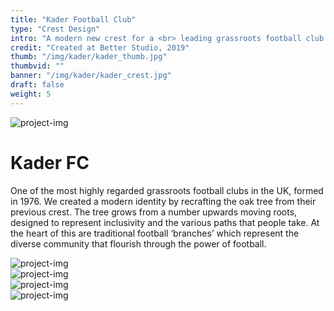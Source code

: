```yaml
---
title: "Kader Football Club"
type: "Crest Design"
intro: "A modern new crest for a <br> leading grassroots football club."
credit: "Created at Better Studio, 2019"
thumb: "/img/kader/kader_thumb.jpg"
thumbvid: ""
banner: "/img/kader/kader_crest.jpg"
draft: false
weight: 5
---
```

<div class="row">
    <div class="col-xs-12">
        <img src="/img/kader/kader_crest.jpg" alt="project-img" class="project-img banner">
    </div>
</div>
<div class="row work-detail-container">
    <div class="col-xs-12">
        <h1 class="project-title">Kader FC</h1>
        <p class="work-detail">
            One of the most highly regarded grassroots football clubs in the UK, formed in 1976. We created a modern identity by recrafting the oak tree from their previous crest. The tree grows from a number upwards moving roots, designed to represent inclusivity and the various paths that people take. At the heart of this are traditional football ‘branches’ which represent the diverse community that flourish through the power of football.
        </p>
        <!-- <p><a href="https://better.agency/blog/part-of-the-team/" class="work-detail-link">See more</a></p> -->
    </div>
</div>
<div class="row">
    <div class="col-xs-12">
        <img src="/img/kader/kader_pitch.jpg" alt="project-img" class="project-img">
    </div>
</div>
<div class="row">
    <div class="col-xs-6">
        <img src="/img/kader/kader_sign.jpg" alt="project-img" class="project-img">
    </div>
</div>
<div class="row end-xs">
    <div class="col-xs-8">
        <img src="/img/kader/kader_badge.jpg" alt="project-img" class="project-img">
    </div>
</div>
<div class="row">
    <div class="col-xs-12">
        <img src="/img/kader/kader_bag.jpg" alt="project-img" class="project-img">
    </div>
</div>
